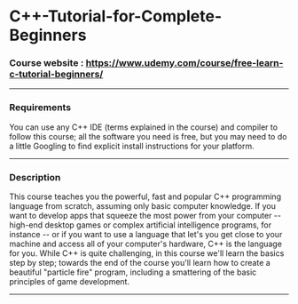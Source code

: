# C++-Tutorial-for-Complete-Beginners

### Course website : https://www.udemy.com/course/free-learn-c-tutorial-beginners/
---

### Requirements
You can use any C++ IDE (terms explained in the course) and compiler to follow this course; all the software you need is free, but you may need to do a little Googling to find explicit install instructions for your platform.

---

### Description
This course teaches you the powerful, fast and popular C++ programming language from scratch, assuming only basic computer knowledge. If you want to develop apps that squeeze the most power from your computer -- high-end desktop games or complex artificial intelligence programs, for instance -- or if you want to use a language that let's you get close to your machine and access all of your computer's hardware, C++ is the language for you. While C++ is quite challenging, in this course we'll learn the basics step by step; towards the end of the course you'll learn how to create a beautiful "particle fire" program, including a smattering of the basic principles of game development.

---
